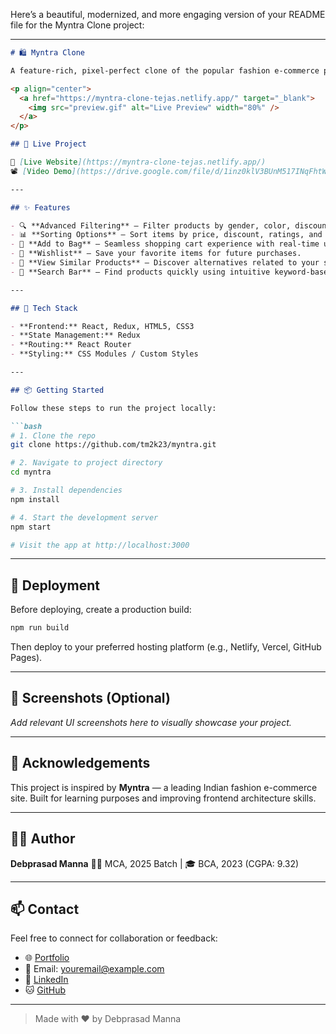 Here’s a beautiful, modernized, and more engaging version of your README file for the Myntra Clone project:

---

````markdown
# 🛍️ Myntra Clone

A feature-rich, pixel-perfect clone of the popular fashion e-commerce platform **Myntra**, built with **React**, **Redux**, and **CSS**.

<p align="center">
  <a href="https://myntra-clone-tejas.netlify.app/" target="_blank">
    <img src="preview.gif" alt="Live Preview" width="80%" />
  </a>
</p>

## 🚀 Live Project

🔗 [Live Website](https://myntra-clone-tejas.netlify.app/)  
📽️ [Video Demo](https://drive.google.com/file/d/1inz0klV3BUnM517INqFhtWN3311-qXE5/view?usp=share_link)

---

## ✨ Features

- 🔍 **Advanced Filtering** — Filter products by gender, color, discount range, and price.
- 📊 **Sorting Options** — Sort items by price, discount, ratings, and reviews.
- 🛒 **Add to Bag** — Seamless shopping cart experience with real-time updates.
- 💖 **Wishlist** — Save your favorite items for future purchases.
- 👀 **View Similar Products** — Discover alternatives related to your selected item.
- 🔎 **Search Bar** — Find products quickly using intuitive keyword-based search.

---

## 🧰 Tech Stack

- **Frontend:** React, Redux, HTML5, CSS3
- **State Management:** Redux
- **Routing:** React Router
- **Styling:** CSS Modules / Custom Styles

---

## 📦 Getting Started

Follow these steps to run the project locally:

```bash
# 1. Clone the repo
git clone https://github.com/tm2k23/myntra.git

# 2. Navigate to project directory
cd myntra

# 3. Install dependencies
npm install

# 4. Start the development server
npm start

# Visit the app at http://localhost:3000
````

---

## 🚢 Deployment

Before deploying, create a production build:

```bash
npm run build
```

Then deploy to your preferred hosting platform (e.g., Netlify, Vercel, GitHub Pages).

---

## 📸 Screenshots (Optional)

*Add relevant UI screenshots here to visually showcase your project.*

---

## 🙌 Acknowledgements

This project is inspired by **Myntra** — a leading Indian fashion e-commerce site. Built for learning purposes and improving frontend architecture skills.

---

## 🧑‍💻 Author

**Debprasad Manna**
🧑‍🎓 MCA, 2025 Batch | 🎓 BCA, 2023 (CGPA: 9.32)

---

## 📫 Contact

Feel free to connect for collaboration or feedback:

* 🌐 [Portfolio](#)
* 📧 Email: [youremail@example.com](mailto:youremail@example.com)
* 💼 [LinkedIn](#)
* 🐱 [GitHub](https://github.com/tm2k23)

---

> Made with ❤️ by Debprasad Manna

```

```
